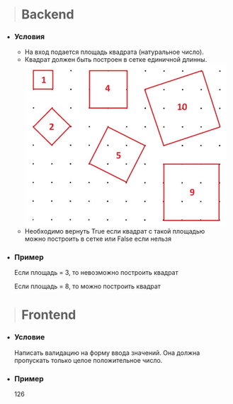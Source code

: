 > # Backend
* ### Условия
  - На вход подается площадь квадрата (натуральное число). 
  - Квадрат должен быть построен в сетке единичной длинны.
  ![alt text](https://raw.githubusercontent.com/RevelcoS/Codewars/master/campfire_housing/impossible_squares.jpg)
  - Необходимо вернуть True если квадрат с такой площадью можно построить в сетке или False если нельзя
* ### Пример
  Если площадь = 3, то невозможно построить квадрат

  Если площадь = 8, то можно построить квадрат

> # Frontend
* ### Условие
  Написать валидацию на форму ввода значений. Она должна пропускать только целое положительное число.
* ### Пример
  126